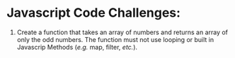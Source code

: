 # Javascript Code Challenges:
1. Create a function that takes an array of numbers and returns an array of only the odd numbers. The function must not use looping or built in Javascrip Methods (_e.g._ map, filter, _etc._).
